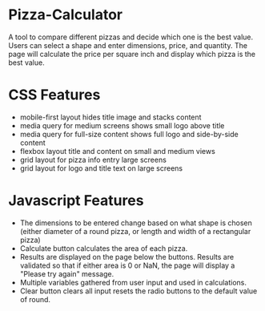 # Pizza-Calculator
A tool to compare different pizzas and decide which one is the best value. Users can select a shape and enter dimensions, price, and quantity. The page will calculate the price per square inch and display which pizza is the best value. 

# CSS Features
- mobile-first layout hides title image and stacks content
- media query for medium screens shows small logo above title
- media query for full-size content shows full logo and side-by-side content
- flexbox layout title and content on small and medium views
- grid layout for pizza info entry large screens
- grid layout for logo and title text on large screens

# Javascript Features
- The dimensions to be entered change based on what shape is chosen (either diameter of a round pizza, or length and width of a rectangular pizza)
- Calculate button calculates the area of each pizza. 
- Results are displayed on the page below the buttons. Results are validated so that if either area is 0 or NaN, the page will display a "Please try again" message.
- Multiple variables gathered from user input and used in calculations.
- Clear button clears all input resets the radio buttons to the default value of round.


